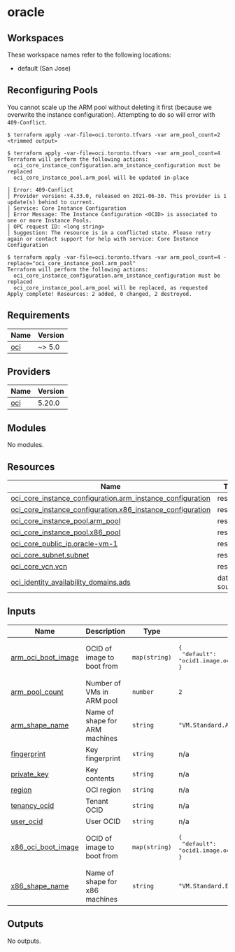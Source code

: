 # oracle

## Workspaces

These workspace names refer to the following locations:

* default (San Jose)

## Reconfiguring Pools

You cannot scale up the ARM pool without deleting it first (because we overwrite
the instance configuration). Attempting to do so will error with `409-Conflict`.

```console
$ terraform apply -var-file=oci.toronto.tfvars -var arm_pool_count=2
<trimmed output>

$ terraform apply -var-file=oci.toronto.tfvars -var arm_pool_count=4
Terraform will perform the following actions:
  oci_core_instance_configuration.arm_instance_configuration must be replaced
  oci_core_instance_pool.arm_pool will be updated in-place

│ Error: 409-Conflict 
│ Provider version: 4.33.0, released on 2021-06-30. This provider is 1 update(s) behind to current. 
│ Service: Core Instance Configuration 
│ Error Message: The Instance Configuration <OCID> is associated to one or more Instance Pools. 
│ OPC request ID: <long string>
│ Suggestion: The resource is in a conflicted state. Please retry again or contact support for help with service: Core Instance Configuration

$ terraform apply -var-file=oci.toronto.tfvars -var arm_pool_count=4 -replace="oci_core_instance_pool.arm_pool"
Terraform will perform the following actions:
  oci_core_instance_configuration.arm_instance_configuration must be replaced
  oci_core_instance_pool.arm_pool will be replaced, as requested
Apply complete! Resources: 2 added, 0 changed, 2 destroyed.
```

<!-- BEGINNING OF PRE-COMMIT-TERRAFORM DOCS HOOK -->
## Requirements

| Name | Version |
|------|---------|
| <a name="requirement_oci"></a> [oci](#requirement\_oci) | ~> 5.0 |

## Providers

| Name | Version |
|------|---------|
| <a name="provider_oci"></a> [oci](#provider\_oci) | 5.20.0 |

## Modules

No modules.

## Resources

| Name | Type |
|------|------|
| [oci_core_instance_configuration.arm_instance_configuration](https://registry.terraform.io/providers/oracle/oci/latest/docs/resources/core_instance_configuration) | resource |
| [oci_core_instance_configuration.x86_instance_configuration](https://registry.terraform.io/providers/oracle/oci/latest/docs/resources/core_instance_configuration) | resource |
| [oci_core_instance_pool.arm_pool](https://registry.terraform.io/providers/oracle/oci/latest/docs/resources/core_instance_pool) | resource |
| [oci_core_instance_pool.x86_pool](https://registry.terraform.io/providers/oracle/oci/latest/docs/resources/core_instance_pool) | resource |
| [oci_core_public_ip.oracle-vm-1](https://registry.terraform.io/providers/oracle/oci/latest/docs/resources/core_public_ip) | resource |
| [oci_core_subnet.subnet](https://registry.terraform.io/providers/oracle/oci/latest/docs/resources/core_subnet) | resource |
| [oci_core_vcn.vcn](https://registry.terraform.io/providers/oracle/oci/latest/docs/resources/core_vcn) | resource |
| [oci_identity_availability_domains.ads](https://registry.terraform.io/providers/oracle/oci/latest/docs/data-sources/identity_availability_domains) | data source |

## Inputs

| Name | Description | Type | Default | Required |
|------|-------------|------|---------|:--------:|
| <a name="input_arm_oci_boot_image"></a> [arm\_oci\_boot\_image](#input\_arm\_oci\_boot\_image) | OCID of image to boot from | `map(string)` | <pre>{<br>  "default": "ocid1.image.oc1.us-sanjose-1.aaaaaaaavkvvub7kaqfykobntskk6hi7ukw4g5docvhxjztd3sinr3gkjyya"<br>}</pre> | no |
| <a name="input_arm_pool_count"></a> [arm\_pool\_count](#input\_arm\_pool\_count) | Number of VMs in ARM pool | `number` | `2` | no |
| <a name="input_arm_shape_name"></a> [arm\_shape\_name](#input\_arm\_shape\_name) | Name of shape for ARM machines | `string` | `"VM.Standard.A1.Flex"` | no |
| <a name="input_fingerprint"></a> [fingerprint](#input\_fingerprint) | Key fingerprint | `string` | n/a | yes |
| <a name="input_private_key"></a> [private\_key](#input\_private\_key) | Key contents | `string` | n/a | yes |
| <a name="input_region"></a> [region](#input\_region) | OCI region | `string` | n/a | yes |
| <a name="input_tenancy_ocid"></a> [tenancy\_ocid](#input\_tenancy\_ocid) | Tenant OCID | `string` | n/a | yes |
| <a name="input_user_ocid"></a> [user\_ocid](#input\_user\_ocid) | User OCID | `string` | n/a | yes |
| <a name="input_x86_oci_boot_image"></a> [x86\_oci\_boot\_image](#input\_x86\_oci\_boot\_image) | OCID of image to boot from | `map(string)` | <pre>{<br>  "default": "ocid1.image.oc1.us-sanjose-1.aaaaaaaapdrlfiworksfy3yby6t3fisqtp4qxg2axudbsavqbrggmxktlosq"<br>}</pre> | no |
| <a name="input_x86_shape_name"></a> [x86\_shape\_name](#input\_x86\_shape\_name) | Name of shape for x86 machines | `string` | `"VM.Standard.E2.1.Micro"` | no |

## Outputs

No outputs.
<!-- END OF PRE-COMMIT-TERRAFORM DOCS HOOK -->
